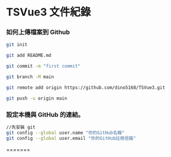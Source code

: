 # TSVue3 文件紀錄

### 如何上傳檔案到 Github

```sh
git init

git add README.md

git commit -m "first commit"

git branch -M main

git remote add origin https://github.com/dino5168/TSVue3.git

git push -u origin main
```

### 設定本機與 GitHub 的連結。

```sh
//先安裝 git
git config --global user.name "你的GitHub名稱"
git config --global user.email "你的GitHub註冊信箱"

```

=======
